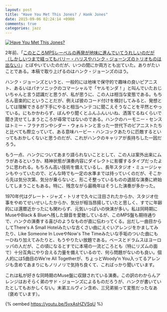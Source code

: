 ```yaml
---
layout: post
title: "Have You Met This Jones? / Hank Jones"
date: 2015-09-06 02:24:14 +0900
comments: true
categories: jazz
---
```

<a href="http://www.amazon.co.jp/exec/obidos/ASIN/B00M2A9F3Y/myhumangetsme-22/ref=nosim/" name="amazletlink" target="_blank"><img src="http://ecx.images-amazon.com/images/I/51R%2BKu9T%2BTL._SL160_.jpg" alt="Have You Met This Jones?" style="border: none;" /></a>

2年前、「<a href="http://ja.mhatta.org/blog/2013/01/31/tough-tenors-again-n-again-slash-eddie-lockjaw-davis-and-johnny-griffin/">このところMPSレーベルの再発が地味に進んでいてうれしいのだが（しかしいつまで経ってもバリー・ハリスやハンク・ジョーンズのトリオものは出ない）</a>」とぼやいていたのだが、いつの間にか両方とも出ていた。ありがたいことである。本稿で取り上げるのはハンク・ジョーンズのほう。

<!-- more -->

ハンク・ジョーンズというと、一般的には地味で保守的で趣味の良いピアニスト、あるいはパナソニックのコマーシャルで「ヤルモンダ！」と叫んでいたおじいちゃんと言う認識だと思うが、私が思うに、この人は相当な変態である。もちろん音楽的にということだが、例えば彼のコード付けを検討してみると、発想としては理解できるが下手にやると相当ヘンテコに聞こえそうなことを平然とやっている。にもかかわらず、ぼんやり聞くとふんふんいいね、洒落てるねくらいで聞き流せてしまうところが尋常ではないのである。ハンクのハーモニー・センスはトミー・フラナガンやシダー・ウォルトンと言った一世代下のピアニストたちと比べても際立っていて、ある意味ハービー・ハンコックあたりに匹敵するといってもおかしくないと思うのだが、これがハンクのキャリアが長持ちした一因だろう。

もう一点、ハンクについてあまり語られないこととして、この人は案外出来にムラがあるというか、精神状態が演奏内容にダイレクトに影響するタイプだったように思われる。もちろん高い技術を備えているし、長年スタジオ・ミュージシャンもやっていたので、どんな時でも一定の水準までは持っていくのだが、そこから先は気分次第、気分が乗らないと、形こそ整っているものの退屈な演奏に終始してしまうこともある。特に、残念ながら最晩年はそうした演奏が多かった。

1970年代はグレート・ジャズ・トリオで久々に注目されたからか、スタジオ仕事をやめてせいせいしたからか、気分が相当昂揚していたと思しく、すでに年齢的には還暦近かったにも関わらず、元気いっぱいの快演が多い。私は同時期にMuseやBlack & Blueへ残した録音を愛聴しているが、このMPS盤も期待通りで、ハンクの演奏する喜びのようなものが直に伝わってくる。出だし一曲目からしてThere's A Small Hotelみたいな古くさい曲にえぐいアレンジをかましてみたり、Like Someone In LoveやNow's The Timeみたいな手垢のついた曲にも一ひねり加えてみたりと、もうやりたい放題である。ベースとドラムスはヨーロッパの人だが、この頃になるとすでに本場の一流どころとも（特にリズムの面で）十分互角にやり合える力量を備えているので、何ら問題がないのも良い。個人的には5曲目のWe're All Togetherが、ちょっとWoody'n You入ってるアレンジも含めてあまりにもノリノリで気持ち良くて、こればっかり聞いています。

これは私が好きな同時期のMuse盤に収録されている演奏。この訳のわからんアレンジはおそらく弟のサド・ジョーンズによるものだろうが、ハンクが書いていたとしてもおかしくない。末弟エルヴィン含め、三兄弟揃って変態だったなあ（褒めています）。

{% oembed https://youtu.be/5vxAsHZVSqU %}

